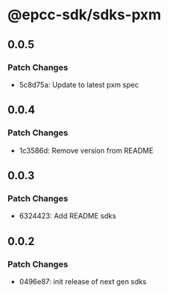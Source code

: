 # @epcc-sdk/sdks-pxm

## 0.0.5

### Patch Changes

- 5c8d75a: Update to latest pxm spec

## 0.0.4

### Patch Changes

- 1c3586d: Remove version from README

## 0.0.3

### Patch Changes

- 6324423: Add README sdks

## 0.0.2

### Patch Changes

- 0496e87: init release of next gen sdks
